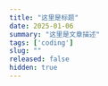 ```yaml
---
title: "这里是标题"
date: 2025-01-06
summary: "这里是文章描述"
tags: ['coding']
slug: ""
released: false
hidden: true
---
```


